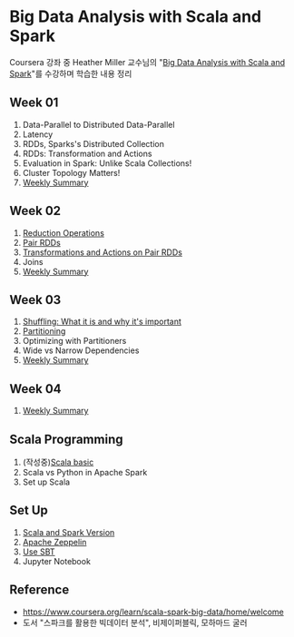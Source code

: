 # Big Data Analysis with Scala and Spark

Coursera 강좌 중 Heather Miller 교수님의 "[Big Data Analysis with Scala and Spark](https://www.coursera.org/learn/scala-spark-big-data/home/welcome)"를 수강하며 학습한 내용 정리


## Week 01
1. Data-Parallel to Distributed Data-Parallel
2. Latency
3. RDDs, Sparks's Distributed Collection
4. RDDs: Transformation and Actions
5. Evaluation in Spark: Unlike Scala Collections!
6. Cluster Topology Matters!
7. [Weekly Summary](lecture/week01_summary.md)


## Week 02
1. [Reduction Operations](lecture/week02_Reduction_Operations.md)
2. [Pair RDDs](lecture/week02_Pair_RDDs.md)
3. [Transformations and Actions on Pair RDDs](lecture/week02_transformation_and_actions_on_pair_RDD.md)
4. Joins
5. [Weekly Summary](lecture/week02_summary.md)


## Week 03
1. [Shuffling: What it is and why it's important](lecture/week03_shuffling.md)
2. [Partitioning](lecture/week03_partitioning.md)
3. Optimizing with Partitioners
4. Wide vs Narrow Dependencies
5. [Weekly Summary](lecture/week03_summary.md)


## Week 04
1. [Weekly Summary](lecture/week04_summary.md)


## Scala Programming
1. (작성중)[Scala basic](scala/scala_basic.md)
2. Scala vs Python in Apache Spark
3. Set up Scala

## Set Up
1. [Scala and Spark Version](setup/scala_and_spark_version.md)
2. [Apache Zeppelin](setup/set_up_apache_zeppelin.md)
3. [Use SBT](setup/use_sbt.md)
4. Jupyter Notebook

## Reference
- https://www.coursera.org/learn/scala-spark-big-data/home/welcome
- 도서 "스파크를 활용한 빅데이터 분석", 비제이퍼블릭, 모하마드 굴러
